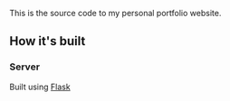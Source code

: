 This is the source code to my personal portfolio website.  

## How it's built

### Server

Built using [Flask](https://flask.palletsprojects.com/)
